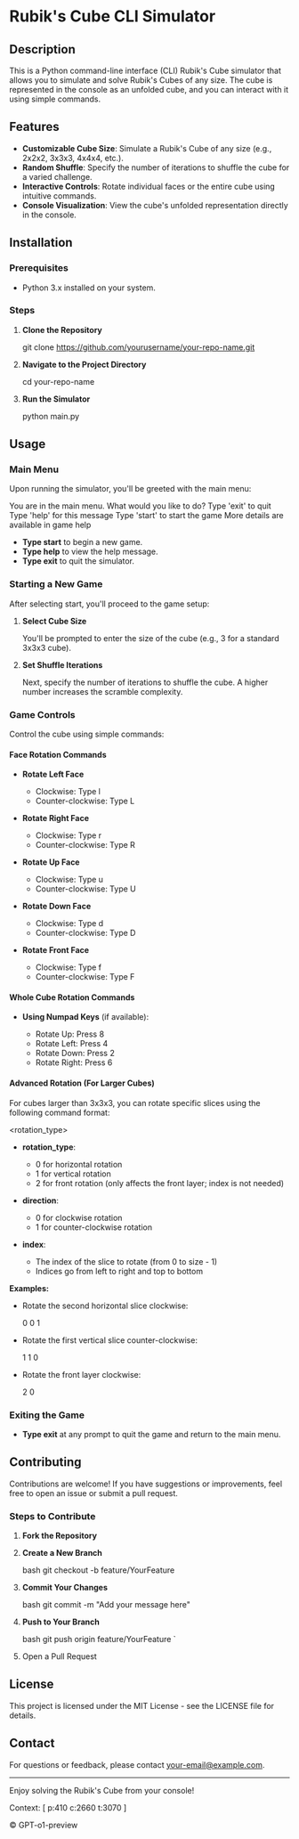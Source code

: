 # Rubik's Cube CLI Simulator

## Description

This is a Python command-line interface (CLI) Rubik's Cube simulator that allows you to simulate and solve Rubik's Cubes of any size. The cube is represented in the console as an unfolded cube, and you can interact with it using simple commands.

## Features

- **Customizable Cube Size**: Simulate a Rubik's Cube of any size (e.g., 2x2x2, 3x3x3, 4x4x4, etc.).
- **Random Shuffle**: Specify the number of iterations to shuffle the cube for a varied challenge.
- **Interactive Controls**: Rotate individual faces or the entire cube using intuitive commands.
- **Console Visualization**: View the cube's unfolded representation directly in the console.

## Installation

### Prerequisites

- Python 3.x installed on your system.

### Steps

1. **Clone the Repository**

      git clone https://github.com/yourusername/your-repo-name.git
   

2. **Navigate to the Project Directory**

      cd your-repo-name
   

3. **Run the Simulator**

      python main.py
   

## Usage

### Main Menu

Upon running the simulator, you'll be greeted with the main menu:


You are in the main menu. What would you like to do?
Type 'exit' to quit
Type 'help' for this message
Type 'start' to start the game
More details are available in game help


- **Type start** to begin a new game.
- **Type help** to view the help message.
- **Type exit** to quit the simulator.

### Starting a New Game

After selecting start, you'll proceed to the game setup:

1. **Select Cube Size**

   You'll be prompted to enter the size of the cube (e.g., 3 for a standard 3x3x3 cube).

2. **Set Shuffle Iterations**

   Next, specify the number of iterations to shuffle the cube. A higher number increases the scramble complexity.

### Game Controls

Control the cube using simple commands:

#### Face Rotation Commands

- **Rotate Left Face**

  - Clockwise: Type l
  - Counter-clockwise: Type L

- **Rotate Right Face**

  - Clockwise: Type r
  - Counter-clockwise: Type R

- **Rotate Up Face**

  - Clockwise: Type u
  - Counter-clockwise: Type U

- **Rotate Down Face**

  - Clockwise: Type d
  - Counter-clockwise: Type D

- **Rotate Front Face**

  - Clockwise: Type f
  - Counter-clockwise: Type F

#### Whole Cube Rotation Commands

- **Using Numpad Keys** (if available):

  - Rotate Up: Press 8
  - Rotate Left: Press 4
  - Rotate Down: Press 2
  - Rotate Right: Press 6

#### Advanced Rotation (For Larger Cubes)

For cubes larger than 3x3x3, you can rotate specific slices using the following command format:


<rotation_type> <direction> <index>


- **rotation_type**:

  - 0 for horizontal rotation
  - 1 for vertical rotation
  - 2 for front rotation (only affects the front layer; index is not needed)

- **direction**:

  - 0 for clockwise rotation
  - 1 for counter-clockwise rotation

- **index**:

  - The index of the slice to rotate (from 0 to size - 1)
  - Indices go from left to right and top to bottom

**Examples:**

- Rotate the second horizontal slice clockwise:

  
  0 0 1
  

- Rotate the first vertical slice counter-clockwise:

  
  1 1 0
  

- Rotate the front layer clockwise:

  
  2 0
  

### Exiting the Game

- **Type exit** at any prompt to quit the game and return to the main menu.

## Contributing

Contributions are welcome! If you have suggestions or improvements, feel free to open an issue or submit a pull request.

### Steps to Contribute

1. **Fork the Repository**

2. **Create a New Branch**

   bash
   git checkout -b feature/YourFeature
   

3. **Commit Your Changes**

   bash
   git commit -m "Add your message here"
   

4. **Push to Your Branch**

   bash
   git push origin feature/YourFeature
   `

5. Open a Pull Request

## License

This project is licensed under the MIT License - see the LICENSE file for details.

## Contact

For questions or feedback, please contact your-email@example.com.

---

Enjoy solving the Rubik's Cube from your console!

Context: [ p:410 c:2660 t:3070 ]

© GPT-o1-preview
